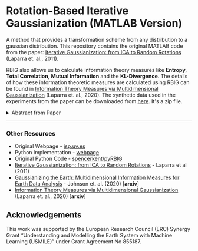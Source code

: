 # Rotation-Based Iterative Gaussianization (MATLAB Version)


A method that provides a transformation scheme from any distribution to a gaussian distribution. This repository contains the original MATLAB code from the paper: [Iterative Gaussianization: from ICA to Random Rotations](https://arxiv.org/abs/1602.00229) (Laparra et. al., 2011).


RBIG also allows us to calculate information theory measures like **Entropy**, **Total Correlation**, **Mutual Information** and the **KL-Divergence**. The details of how these information theoretic measures are calculated using RBIG can be found in [Information Theory Measures via Multidimensional Gaussianization](https://arxiv.org/abs/2010.03807) (Laparra et. al., 2020). The synthetic data used in the experiments from the paper can be downloaded from [here](https://github.com/IPL-UV/rbig_matlab/blob/master/RBIG4IT_experiments_syntehtic_data.zip). It's a zip file.

<details>
<summary>Abstract from Paper</summary>

> Information theory is an outstanding framework to measure uncertainty, dependence and relevance in data and systems. It has several desirable properties for real world applications: it naturally deals with multivariate data, it can handle heterogeneous data types, and the measures can be interpreted in physical units. However, it has not been adopted by a wider audience because obtaining information from multidimensional data is a challenging problem due to the curse of dimensionality. Here we propose an indirect way of computing information based on a multivariate Gaussianization transform. Our proposal mitigates the difficulty of multivariate density estimation by reducing it to a composition of tractable (marginal) operations and simple linear transformations, which can be interpreted as a particular deep neural network. We introduce specific Gaussianization-based methodologies to estimate total correlation, entropy, mutual information and Kullback-Leibler divergence. We compare them to recent estimators showing the accuracy on synthetic data generated from different multivariate distributions. We made the tools and datasets publicly available to provide a test-bed to analyze future methodologies. Results show that our proposal is superior to previous estimators particularly in high-dimensional scenarios; and that it leads to interesting insights in neuroscience, geoscience, computer vision, and machine learning.

</details>

---

### Other Resources

* Original Webpage - [isp.uv.es](http://isp.uv.es/rbig.html)
* Python Implementation - [webpage](https://github.com/ipl-uv/rbig)
* Original Python Code - [spencerkent/pyRBIG](https://github.com/spencerkent/pyRBIG)
* [Iterative Gaussianization: from ICA to Random Rotations](https://arxiv.org/abs/1602.00229) - Laparra et al (2011)
* [Gaussianizing the Earth: Multidimensional Information Measures for Earth Data Analysis](https://arxiv.org/abs/2010.06476) - Johnson et. al. (2020) [**arxiv**]
* [Information Theory Measures via Multidimensional Gaussianization](https://arxiv.org/abs/2010.03807) (Laparra et. al., 2020) [**arxiv**]

## Acknowledgements
This work was supported by the European Research Council (ERC) Synergy Grant “Understanding and Modelling the Earth System with Machine Learning (USMILE)” under Grant Agreement No 855187.
